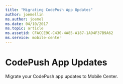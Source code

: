 ```yaml
---
title: "Migrating CodePush App Updates"
author: joemellin
ms.author: joemel
ms.date: 04/10/2017
ms.topic: article
ms.assetid: CFACCE9C-C430-4A85-A187-1A94F37B9A62
ms.service: mobile-center
---
```


# CodePush App Updates

Migrate your CodePush app updates to Mobile Center.
